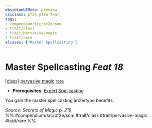 ```yaml
---
obsidianUIMode: preview
cssclass: pf2e,pf2e-feat
tags:
- compendium/src/pf2e/som
- trait/class
- trait/pervasive-magic
- trait/rare
aliases: ["Master Spellcasting"]
---
```

# Master Spellcasting  *Feat 18*  
[[class]](/rules/traits/any-class-som.md)  [pervasive magic](../../rules/traits/pervasive-magic-som.md)  [rare](../../rules/traits/rare.md)  

- **Prerequisites**: [Expert Spellcasting](expert-spellcasting-som.md)

You gain the master spellcasting archetype benefits.

*Source: Secrets of Magic p. 219*  
%% #compendium/src/pf2e/som #trait/class #trait/pervasive-magic #trait/rare %%